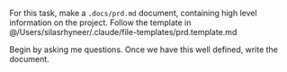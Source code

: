 For this task, make a `.docs/prd.md` document, containing high level information on the project. Follow the template in @/Users/silasrhyneer/.claude/file-templates/prd.template.md

Begin by asking me questions. Once we have this well defined, write the document.
